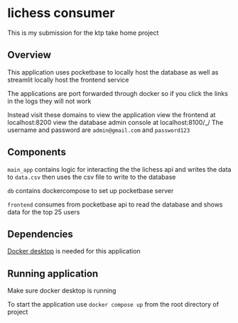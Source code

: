 # lichess consumer
This is my submission for the ktp take home project

## Overview
This application uses pocketbase to locally host the database as well as streamlit locally host the frontend service

The applications are port forwarded through docker so if you click the links in the logs they will not work

Instead visit these domains to view the application
view the frontend at localhost:8200
view the database admin console at localhost:8100/_/
The username and password are `admin@gmail.com` and `password123`

## Components
`main_app` contains logic for interacting the the lichess api and writes the data to `data.csv` then uses the csv file to write to the database

`db` contains dockercompose to set up pocketbase server

`frontend` consumes from pocketbase api to read the database and shows data for the top 25 users

## Dependencies
[Docker desktop](https://docs.docker.com/desktop/) is needed for this application

## Running application
Make sure docker desktop is running

To start the application use `docker compose up` from the root directory of project



